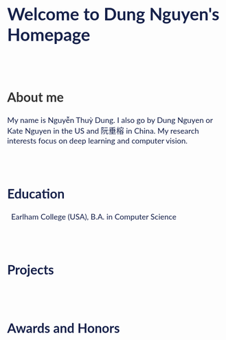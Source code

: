 <h1 style="color:#16214a; font-family:lato; font-size:40px">Welcome to Dung Nguyen's Homepage</h1>
<br/>
<br/>
<h2 style="color:rgb(50,50,50); font-family:lato; font-size:30px">About me</h2>
  <p style="font-size:18px; font-family:lato; color:#16214a">
  My name is Nguyễn Thuỳ Dung. I also go by Dung Nguyen or Kate Nguyen in the US and 阮垂榕 in China. My research interests focus on deep learning and computer vision.
  </p>
<br/>
<br/>

<h2 style="color:#16214a; font-family:lato; font-size:30px">Education</h2>
  <p style="font-size:18px; font-family:lato; color:#16214a">
    <i class="fas fa-graduation-cap fa-lg" style="color: rgb(70,70,70)"></i>&nbsp; Earlham College (USA), B.A. in Computer Science
  </p>                                                                     
<br/>
<br/>

<h2 style="color:#16214a; font-family:lato; font-size:30px">Projects</h2>
  <p style="font-size:18px; font-family:sans-serif; color:#16214a">
  </p>
<br/>
<br/>

<h2 style="color:#16214a; font-family:lato; font-size:30px">Awards and Honors</h2>
  <p style="font-size:18px; font-family:lato; color:#16214a">
  </p>
<br/>
<br/>
